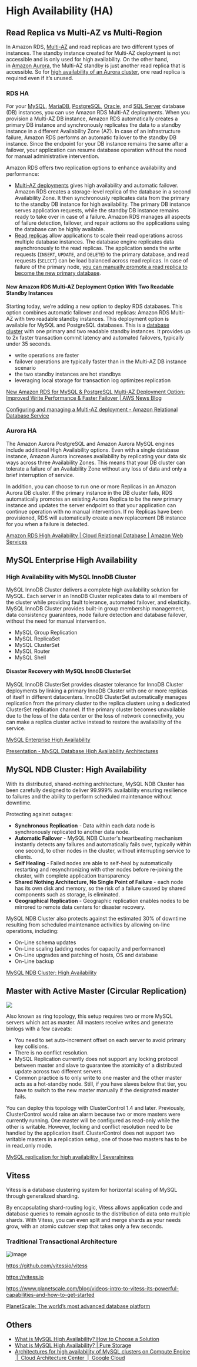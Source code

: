# High Availability (HA)

## Read Replica vs Multi-AZ vs Multi-Region

In Amazon RDS, [Multi-AZ](https://aws.amazon.com/rds/features/multi-az/) and read replicas are two different types of instances. The standby instance created for Multi-AZ deployment is not accessible and is only used for high availability. On the other hand, in [Amazon Aurora](https://aws.amazon.com/rds/aurora/), the Multi-AZ standby is just another read replica that is accessible. So for [high availability of an Aurora cluster](https://docs.aws.amazon.com/AmazonRDS/latest/AuroraUserGuide/Concepts.AuroraHighAvailability.html), one read replica is required even if it’s unused.

### RDS HA

For your [MySQL](https://aws.amazon.com/rds/mysql/), [MariaDB](https://aws.amazon.com/rds/mariadb/), [PostgreSQL](https://aws.amazon.com/rds/postgresql/), [Oracle](https://aws.amazon.com/rds/oracle/), and [SQL Server](https://aws.amazon.com/rds/sqlserver/) database (DB) instances, you can use Amazon RDS Multi-AZ deployments. When you provision a Multi-AZ DB instance, Amazon RDS automatically creates a primary DB instance and synchronously replicates the data to a standby instance in a different Availability Zone (AZ). In case of an infrastructure failure, Amazon RDS performs an automatic failover to the standby DB instance. Since the endpoint for your DB instance remains the same after a failover, your application can resume database operation without the need for manual administrative intervention.

Amazon RDS offers two replication options to enhance availability and performance:

- [Multi-AZ deployments](https://aws.amazon.com/rds/features/multi-az/) gives high availability and automatic failover. Amazon RDS creates a storage-level replica of the database in a second Availability Zone. It then synchronously replicates data from the primary to the standby DB instance for high availability. The primary DB instance serves application requests, while the standby DB instance remains ready to take over in case of a failure. Amazon RDS manages all aspects of failure detection, failover, and repair actions so the applications using the database can be highly available.
- [Read replicas](https://aws.amazon.com/rds/features/read-replicas/) allow applications to scale their read operations across multiple database instances. The database engine replicates data asynchronously to the read replicas. The application sends the write requests (`INSERT`, `UPDATE`, and `DELETE`) to the primary database, and read requests (`SELECT`) can be load balanced across read replicas. In case of failure of the primary node, [you can manually promote a read replica to become the new primary database](https://docs.aws.amazon.com/AmazonRDS/latest/UserGuide/USER_ReadRepl.html#USER_ReadRepl.Promote).

#### New Amazon RDS Multi-AZ Deployment Option With Two Readable Standby Instances

Starting today, we’re adding a new option to deploy RDS databases. This option combines automatic failover and read replicas: Amazon RDS Multi-AZ with two readable standby instances. This deployment option is available for MySQL and PostgreSQL databases. This is a [database cluster](https://docs.aws.amazon.com/AmazonRDS/latest/UserGuide/multi-az-db-clusters-concepts.html) with one primary and two readable standby instances. It provides up to 2x faster transaction commit latency and automated failovers, typically under 35 seconds.

- write operations are faster
- failover operations are typically faster than in the Multi-AZ DB instance scenario
- the two standby instances are hot standbys
- leveraging local storage for transaction log optimizes replication

[New Amazon RDS for MySQL & PostgreSQL Multi-AZ Deployment Option: Improved Write Performance & Faster Failover | AWS News Blog](https://aws.amazon.com/blogs/aws/amazon-rds-multi-az-db-cluster/)

[Configuring and managing a Multi-AZ deployment - Amazon Relational Database Service](https://docs.aws.amazon.com/AmazonRDS/latest/UserGuide/Concepts.MultiAZ.html)

### Aurora HA

The Amazon Aurora PostgreSQL and Amazon Aurora MySQL engines include additional High Availability options. Even with a single database instance, Amazon Aurora increases availability by replicating your data six ways across three Availability Zones. This means that your DB cluster can tolerate a failure of an Availability Zone without any loss of data and only a brief interruption of service.

In addition, you can choose to run one or more Replicas in an Amazon Aurora DB cluster. If the primary instance in the DB cluster fails, RDS automatically promotes an existing Aurora Replica to be the new primary instance and updates the server endpoint so that your application can continue operation with no manual intervention. If no Replicas have been provisioned, RDS will automatically create a new replacement DB instance for you when a failure is detected.

[Amazon RDS High Availability | Cloud Relational Database | Amazon Web Services](https://aws.amazon.com/rds/ha/)

## MySQL Enterprise High Availability

### High Availability with MySQL InnoDB Cluster

MySQL InnoDB Cluster delivers a complete high availability solution for MySQL. Each server in an InnoDB Cluster replicates data to all members of the cluster while providing fault tolerance, automated failover, and elasticity. MySQL InnoDB Cluster provides built-in group membership management, data consistency guarantees, node failure detection and database failover, without the need for manual intervention.

- MySQL Group Replication
- MySQL ReplicaSet
- MySQL ClusterSet
- MySQL Router
- MySQL Shell

#### Disaster Recovery with MySQL InnoDB ClusterSet

MySQL InnoDB ClusterSet provides disaster tolerance for InnoDB Cluster deployments by linking a primary InnoDB Cluster with one or more replicas of itself in different datacenters. InnoDB ClusterSet automatically manages replication from the primary cluster to the replica clusters using a dedicated ClusterSet replication channel. If the primary cluster becomes unavailable due to the loss of the data center or the loss of network connectivity, you can make a replica cluster active instead to restore the availability of the service.

[MySQL Enterprise High Availability](https://www.mysql.com/products/enterprise/high_availability.html)

[Presentation - MySQL Database High Availability Architectures](https://www.mysql.com/content/download/id/768/)

## MySQL NDB Cluster: High Availability

With its distributed, shared-nothing architecture, MySQL NDB Cluster has been carefully designed to deliver 99.999% availability ensuring resilience to failures and the ability to perform scheduled maintenance without downtime.

Protecting against outages:

- **Synchronous Replication** - Data within each data node is synchronously replicated to another data node.
- **Automatic Failover** - MySQL NDB Cluster's heartbeating mechanism instantly detects any failures and automatically fails over, typically within one second, to other nodes in the cluster, without interrupting service to clients.
- **Self Healing** - Failed nodes are able to self-heal by automatically restarting and resynchronizing with other nodes before re-joining the cluster, with complete application transparency
- **Shared Nothing Architecture, No Single Point of Failure** - each node has its own disk and memory, so the risk of a failure caused by shared components such as storage, is eliminated.
- **Geographical Replication** - Geographic replication enables nodes to be mirrored to remote data centers for disaster recovery.

MySQL NDB Cluster also protects against the estimated 30% of downtime resulting from scheduled maintenance activities by allowing on-line operations, including:

- On-Line schema updates
- On-Line scaling (adding nodes for capacity and performance)
- On-Line upgrades and patching of hosts, OS and database
- On-Line backup

[MySQL NDB Cluster: High Availability](https://www.mysql.com/products/cluster/availability.html)

## Master with Active Master (Circular Replication)

![](https://severalnines.com/wp-content/uploads/2022/05/05-mysql-rep-wp.jpeg)

Also known as ring topology, this setup requires two or more MySQL servers which act as master. All masters receive writes and generate binlogs with a few caveats:

- You need to set auto-increment offset on each server to avoid primary key collisions.
- There is no conflict resolution.
- MySQL Replication currently does not support any locking protocol between master and slave to guarantee the atomicity of a distributed update across two different servers.
- Common practice is to only write to one master and the other master acts as a hot-standby node. Still, if you have slaves below that tier, you have to switch to the new master manually if the designated master fails.

You can deploy this topology with ClusterControl 1.4 and later. Previously, ClusterControl would raise an alarm because two or more masters were currently running. One master will be configured as read-only while the other is writable. However, locking and conflict resolution need to be handled by the application itself. ClusterControl does not support two writable masters in a replication setup, one of those two masters has to be in read_only mode.

[MySQL replication for high availability | Severalnines](https://severalnines.com/resources/whitepapers/mysql-replication-high-availability/)

## Vitess

Vitess is a database clustering system for horizontal scaling of MySQL through generalized sharding.

By encapsulating shard-routing logic, Vitess allows application code and database queries to remain agnostic to the distribution of data onto multiple shards. With Vitess, you can even split and merge shards as your needs grow, with an atomic cutover step that takes only a few seconds.

### Traditional Transactional Architecture

![image](../../../media/Technologies-Tools-image1.jpg)

https://github.com/vitessio/vitess

https://vitess.io

https://www.planetscale.com/blog/videos-intro-to-vitess-its-powerful-capabilities-and-how-to-get-started

[PlanetScale: The world’s most advanced database platform](https://planetscale.com/)

## Others

- [What is MySQL High Availability? How to Choose a Solution](https://www.percona.com/blog/choosing-mysql-high-availability-solutions/)
- [What is MySQL High Availability? | Pure Storage](https://www.purestorage.com/au/knowledge/what-is-mysql-high-availability.html)
- [Architectures for high availability of MySQL clusters on Compute Engine  |  Cloud Architecture Center  |  Google Cloud](https://cloud.google.com/architecture/architectures-high-availability-mysql-clusters-compute-engine)